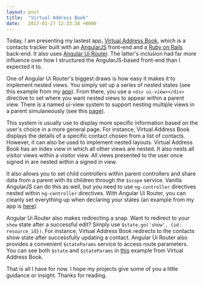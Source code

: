 ```yaml
---
layout: post
title:  "Virtual Address Book"
date:   2017-01-27 12:33:38 +0000
---
```



Today, I am presenting my lastest app, [Virtual Address Book](https://github.com/lair001/virtual-address-book), which is a contacts tracker built with an [AngularJS](https://angularjs.org/) front-end and a [Ruby on Rails](http://rubyonrails.org/) back-end.  It also uses [Angular Ui Router](https://github.com/angular-ui/ui-router).  The latter's inclusion had far more influence over how I structured the AngularJS-based front-end than I expected it to.

One of Angular Ui Router's biggest draws is how easy it makes it to implement nested views.  You simply set up a series of nested states (see this example from my [app](https://github.com/lair001/virtual-address-book/blob/master/app/assets/javascripts/angularApp/app.js)).  From there, you use a `<div ui-view></div>` directive to set where you want nested views to appear within a parent view.  There is a named ui-view system to support nesting multiple views in a parent simulaneously (see this [page](https://github.com/angular-ui/ui-router/wiki/Multiple-Named-views)).

This system is usually use to display more specific information based on the user's choice in a more general page.  For instance, Virtual Address Book displays the details of a specific contact chosen from a list of contacts.  However, it can also be used to implement nested layouts.  Virtual Address Book has an index view in which all other views are nested.  It also nests all visitor views within a visitor view.  All views presented to the user once signed in are nested within a signed in view.

It also allows you to set child controllers within parent controllers and share data from a parent with its children through the `$scope` service.  Vanilla AngularJS can do this as well, but you need to use `ng-controller` directives nested within `ng-controller` directives.  With Angular Ui Router, you can cleanly set everything up when declaring your states  (an example from my app is [here](https://github.com/lair001/virtual-address-book/blob/master/app/assets/javascripts/angularApp/app.js)).

Angular Ui Router also makes redirecting a snap.  Want to redirect to your `show` state after a successful edit?  Simply use `$state.go('show', {id: resource_id})`.  For instance, Virtual Address Book redirects to the contacts show state after successfully updating a contact.  Angular Ui Router also provides a convenient `$stateParams` service to access route parameters.  You can see both `$state` and `$stateParams` in [this](https://github.com/lair001/virtual-address-book/blob/master/app/assets/javascripts/angularApp/controllers/index/signed_in/contacts/ContactsShowController.js) example from Virtual Address Book.

That is all I have for now.  I hope my projects give some of you a little guidance or insight.  Thanks for reading.
